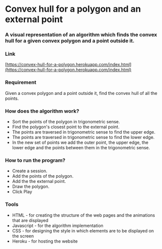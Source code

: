 # Convex hull for a polygon and an external point

### A visual representation of an algorithm which finds the convex hull for a given convex polygon and a point outside it.

### Link
[https://convex-hull-for-a-polygon.herokuapp.com/index.html](https://convex-hull-for-a-polygon.herokuapp.com/index.html)

### Requirement
Given a convex polygon and a point outside it, find the convex hull of all the points.

### How does the algorithm work?
- Sort the points of the polygon in trigonometric sense.
- Find the polygon's closest point to the external point.
- The points are traversed in trigonometric sense to find the upper edge.
- The points are traversed in trigonometric sense to find the lower edge.
- In the new set of points we add the outer point, the upper edge, the lower edge and the points between them in the trigonometric sense.

### How to run the program?
- Create a session.
- Add the points of the polygon.
- Add the the external point.
- Draw the polygon.
- Click Play

### Tools
- HTML - for creating the structure of the web pages and the animations that are displayed
- Javascript - for the algorithm implementation
- CSS - for designing the style in which elements are to be displayed on the screen
- Heroku - for hosting the website
